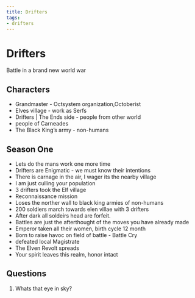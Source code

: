 ```yaml
---
title: Drifters
tags:
- drifters
---
```


# Drifters

<TagLinks />

Battle in a brand new world war

## Characters

* Grandmaster - Octsystem organization,Octoberist
* Elves village - work as Serfs
* Drifters | The Ends side - people from other world
* people of Carneades
* The Black King’s army  - non-humans


## Season One

* Lets do the mans work one more time
* Drifters are Enigmatic - we must know their intentions
* There is carnage in the air, I wager its the nearby village
* I am just culling your population
* 3 drifters took the Elf village
* Reconnaissance mission
* Loses the norther wall to black king armies of non-humans
* 200 soldiers march towards elen villae with 3 drifters
* After dark all soldeirs head are forfeit.
* Battles are just the afterthought of the moves you have already made
* Emperor taken all their women, birth cycle 12 month
* Born to raise havoc on field of battle - Battle Cry
* defeated local Magistrate
* The Elven Revolt spreads
* Your spirit leaves this realm, honor intact

## Questions

1. Whats that eye in sky?

<Footer />

